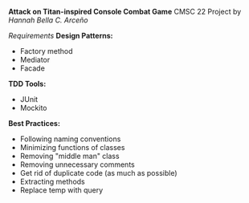 **Attack on Titan-inspired Console Combat Game**
CMSC 22 Project
by _Hannah Bella C. Arceño_

_Requirements_
__Design Patterns:__
* Factory method
* Mediator
* Facade

__TDD Tools:__
* JUnit
* Mockito
	
__Best Practices:__
* Following naming conventions
* Minimizing functions of classes
* Removing "middle man" class
* Removing unnecessary comments
* Get rid of duplicate code (as much as possible)
* Extracting methods
* Replace temp with query
